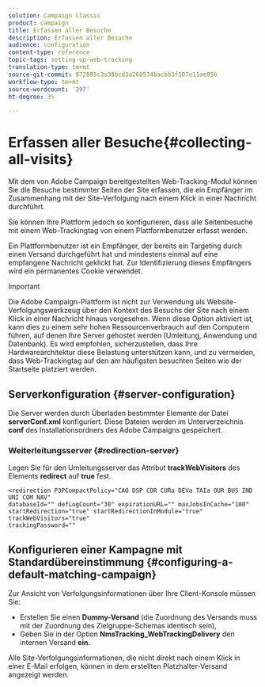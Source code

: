 ```yaml
---
solution: Campaign Classic
product: campaign
title: Erfassen aller Besuche
description: Erfassen aller Besuche
audience: configuration
content-type: reference
topic-tags: setting-up-web-tracking
translation-type: tm+mt
source-git-commit: 972885c3a38bcd3a260574bacbb3f507e11ae05b
workflow-type: tm+mt
source-wordcount: '297'
ht-degree: 3%

---
```



# Erfassen aller Besuche{#collecting-all-visits}

Mit dem von Adobe Campaign bereitgestellten Web-Tracking-Modul können Sie die Besuche bestimmter Seiten der Site erfassen, die ein Empfänger im Zusammenhang mit der Site-Verfolgung nach einem Klick in einer Nachricht durchführt.

Sie können Ihre Plattform jedoch so konfigurieren, dass alle Seitenbesuche mit einem Web-Trackingtag von einem Plattformbenutzer erfasst werden.

Ein Plattformbenutzer ist ein Empfänger, der bereits ein Targeting durch einen Versand durchgeführt hat und mindestens einmal auf eine empfangene Nachricht geklickt hat. Zur Identifizierung dieses Empfängers wird ein permanentes Cookie verwendet.

>[!IMPORTANT]
>
>Die Adobe Campaign-Plattform ist nicht zur Verwendung als Website-Verfolgungswerkzeug über den Kontext des Besuchs der Site nach einem Klick in einer Nachricht hinaus vorgesehen. Wenn diese Option aktiviert ist, kann dies zu einem sehr hohen Ressourcenverbrauch auf den Computern führen, auf denen Ihre Server gehostet werden (Umleitung, Anwendung und Datenbank). Es wird empfohlen, sicherzustellen, dass Ihre Hardwarearchitektur diese Belastung unterstützen kann, und zu vermeiden, dass Web-Trackingtag auf den am häufigsten besuchten Seiten wie der Startseite platziert werden.

## Serverkonfiguration {#server-configuration}

Die Server werden durch Überladen bestimmter Elemente der Datei **serverConf.xml** konfiguriert. Diese Dateien werden im Unterverzeichnis **conf** des Installationsordners des Adobe Campaigns gespeichert.

### Weiterleitungsserver {#redirection-server}

Legen Sie für den Umleitungsserver das Attribut **trackWebVisitors** des Elements **redirect** auf **true** fest.

```
<redirection P3PCompactPolicy="CAO DSP COR CURa DEVa TAIa OUR BUS IND UNI COM NAV"
databaseId="" defLogCount="30" expirationURL="" maxJobsInCache="100"
startRedirection="true" startRedirectionInModule="true" trackWebVisitors="true"
trackingPassword=""
```

## Konfigurieren einer Kampagne mit Standardübereinstimmung {#configuring-a-default-matching-campaign}

Zur Ansicht von Verfolgungsinformationen über Ihre Client-Konsole müssen Sie:

* Erstellen Sie einen **Dummy-Versand** (die Zuordnung des Versands muss mit der Zuordnung des Zielgruppe-Schemas identisch sein),
* Geben Sie in der Option **NmsTracking_WebTrackingDelivery** den internen Versand **ein.**

Alle Site-Verfolgungsinformationen, die nicht direkt nach einem Klick in einer E-Mail erfolgen, können in dem erstellten Platzhalter-Versand angezeigt werden.
